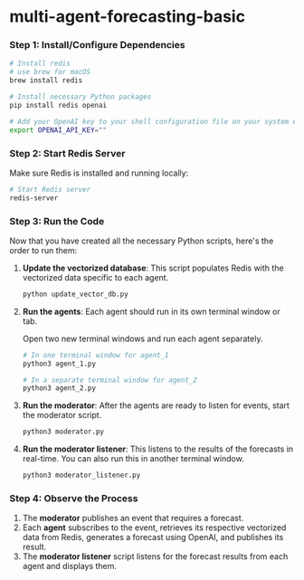 # multi-agent-forecasting-basic

### Step 1: Install/Configure Dependencies 

```bash
# Install redis
# use brew for macOS
brew install redis
```

```bash
# Install necessary Python packages
pip install redis openai
```

```bash
# Add your OpenAI key to your shell configuration file on your system e.g. here is an example for macOS/Linux for Bash or Zsh
export OPENAI_API_KEY=""
```

### Step 2: Start Redis Server 
Make sure Redis is installed and running locally:

```bash
# Start Redis server
redis-server
```

### Step 3: Run the Code

Now that you have created all the necessary Python scripts, here's the order to run them:

1. **Update the vectorized database**:
   This script populates Redis with the vectorized data specific to each agent.

   ```bash
   python update_vector_db.py
   ```

2. **Run the agents**:
   Each agent should run in its own terminal window or tab.

   Open two new terminal windows and run each agent separately.

   ```bash
   # In one terminal window for agent_1
   python3 agent_1.py

   # In a separate terminal window for agent_2
   python3 agent_2.py
   ```

3. **Run the moderator**:
   After the agents are ready to listen for events, start the moderator script.

   ```bash
   python3 moderator.py
   ```

4. **Run the moderator listener**:
   This listens to the results of the forecasts in real-time. You can also run this in another terminal window.

   ```bash
   python3 moderator_listener.py
   ```

### Step 4: Observe the Process

1. The **moderator** publishes an event that requires a forecast.
2. Each **agent** subscribes to the event, retrieves its respective vectorized data from Redis, generates a forecast using OpenAI, and publishes its result.
3. The **moderator listener** script listens for the forecast results from each agent and displays them.

   
